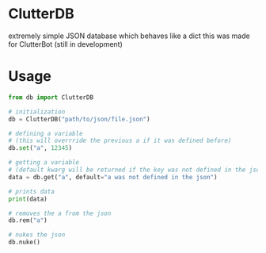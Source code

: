# ClutterDB
extremely simple JSON database which behaves like a dict
this was made for ClutterBot (still in development)
# Usage
```python
from db import ClutterDB

# initialization
db = ClutterDB("path/to/json/file.json")

# defining a variable 
# (this will overrride the previous a if it was defined before)
db.set("a", 12345)

# getting a variable 
# (default kwarg will be returned if the key was not defined in the json)
data = db.get("a", default="a was not defined in the json")

# prints data
print(data)

# removes the a from the json
db.rem("a")

# nukes the json
db.nuke()
```
